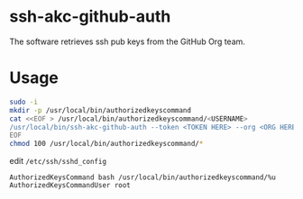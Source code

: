 # ssh-akc-github-auth
The software retrieves ssh pub keys from the GitHub Org team.

# Usage
```bash
sudo -i
mkdir -p /usr/local/bin/authorizedkeyscommand
cat <<EOF > /usr/local/bin/authorizedkeyscommand/<USERNAME>
/usr/local/bin/ssh-akc-github-auth --token <TOKEN HERE> --org <ORG HERE> --team <TEAM HERE>
EOF
chmod 100 /usr/local/bin/authorizedkeyscommand/*
```

edit `/etc/ssh/sshd_config`
```
AuthorizedKeysCommand bash /usr/local/bin/authorizedkeyscommand/%u
AuthorizedKeysCommandUser root
```
